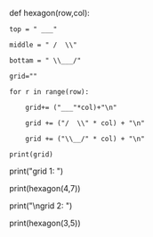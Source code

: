 def hexagon(row,col):

    top = " ___"

    middle = " /  \\"

    bottam = " \\___/"

    grid=""

    for r in range(row):

        grid+= ("___"*col)+"\n"

        grid += ("/  \\" * col) + "\n"

        grid += ("\\__/" * col) + "\n"

    print(grid)



print("grid 1: ")

print(hexagon(4,7))

print("\ngrid 2: ")

print(hexagon(3,5))

